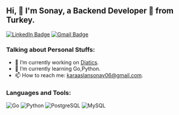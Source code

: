 ## Hi, 👋 I'm Sonay, a Backend Developer 🚀 from Turkey.


[![LinkedIn Badge](https://img.shields.io/badge/-LinkedIn-blue?style=flat&logo=Linkedin&logoColor=white)](https://www.linkedin.com/in/sonay-karaaslan-b04bb8219/)
[![Gmail Badge](https://img.shields.io/badge/-Gmail-red?style=flat&logo=Gmail&logoColor=white)](mailto:karaaslansonay06@gmail)

### Talking about Personal Stuffs:

- 🔭 I’m currently working on [Diatics](proje_linki).
- 🌱 I’m currently learning Go,Python.
- 📫 How to reach me: [karaaslansonay06@gmail.com](mailto:karaaslansonay06@gmail.com).

### Languages and Tools:

![Go](https://img.shields.io/badge/-Go-05122A?style=flat&logo=go) ![Python](https://img.shields.io/badge/-Python-05122A?style=flat&logo=python)  ![PostgreSQL](https://img.shields.io/badge/-PostgreSQL-05122A?style=flat&logo=postgresql)
 ![MySQL](https://img.shields.io/badge/-MySQL-05122A?style=flat&logo=mysql)



<!--
**sonaykaraaslan/sonaykaraaslan** is a ✨ _special_ ✨ repository because its `README.md` (this file) appears on your GitHub profile.

Here are some ideas to get you started:

- 🔭 I’m currently working on ...
- 🌱 I’m currently learning ...
- 👯 I’m looking to collaborate on ...
- 🤔 I’m looking for help with ...
- 💬 Ask me about ...
- 📫 How to reach me: ...
- 😄 Pronouns: ...
- ⚡ Fun fact: ...
-->
